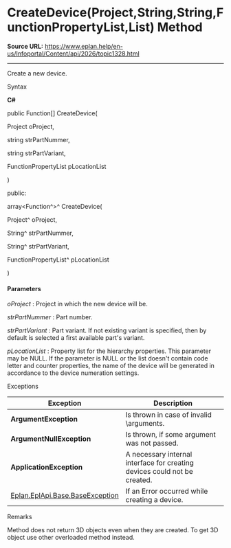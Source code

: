 # CreateDevice(Project,String,String,FunctionPropertyList,List<IFunctionBase>) Method

**Source URL:** https://www.eplan.help/en-us/Infoportal/Content/api/2026/topic1328.html

---

Create a new device.

Syntax

**C#**



public Function[] CreateDevice( 

   Project oProject,

   string strPartNummer,

   string strPartVariant,

   FunctionPropertyList pLocationList

)

public:

array<Function^>^ CreateDevice( 

   Project^ oProject,

   String^ strPartNummer,

   String^ strPartVariant,

   FunctionPropertyList^ pLocationList

)


#### Parameters

*oProject*
:   Project in which the new device will be.

*strPartNummer*
:   Part number.

*strPartVariant*
:   Part variant. If not existing variant is specified, then by default is selected a first available part's variant.

*pLocationList*
:   Property list for the hierarchy properties. This parameter may be NULL. If the parameter is NULL or the list doesn't contain code letter and counter properties, the name of the device will be generated in accordance to the device numeration settings.

Exceptions

| Exception | Description |
| --- | --- |
| **ArgumentException** | Is thrown in case of invalid \arguments. |
| **ArgumentNullException** | Is thrown, if some argument was not passed. |
| **ApplicationException** | A necessary internal interface for creating devices could not be created. |
| [Eplan.EplApi.Base.BaseException](Eplan.EplApi.Baseu~Eplan.EplApi.Base.BaseException.html) | If an Error occurred while creating a device. |

Remarks

Method does not return 3D objects even when they are created. To get 3D object use other overloaded method instead.
